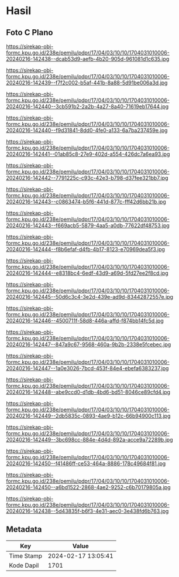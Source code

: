 # Hasil

## Foto C Plano

https://sirekap-obj-formc.kpu.go.id/238e/pemilu/pdpr/17/04/03/10/10/1704031010006-20240216-142438--dcab53d9-aefb-4b20-905d-961081d1c635.jpg

https://sirekap-obj-formc.kpu.go.id/238e/pemilu/pdpr/17/04/03/10/10/1704031010006-20240216-142439--f7f2c002-b5af-441b-8a88-5d91be006a3d.jpg

https://sirekap-obj-formc.kpu.go.id/238e/pemilu/pdpr/17/04/03/10/10/1704031010006-20240216-142440--3cb591b2-2a2b-4a27-8a40-71619eb17644.jpg

https://sirekap-obj-formc.kpu.go.id/238e/pemilu/pdpr/17/04/03/10/10/1704031010006-20240216-142440--f9d31841-8dd0-4fe0-a133-6a7ba237459e.jpg

https://sirekap-obj-formc.kpu.go.id/238e/pemilu/pdpr/17/04/03/10/10/1704031010006-20240216-142441--01ab85c8-27e9-402d-a554-426dc7a6ea93.jpg

https://sirekap-obj-formc.kpu.go.id/238e/pemilu/pdpr/17/04/03/10/10/1704031010006-20240216-142442--7791225c-c93c-42e3-b798-d37fee321bb7.jpg

https://sirekap-obj-formc.kpu.go.id/238e/pemilu/pdpr/17/04/03/10/10/1704031010006-20240216-142443--c0863474-b5f6-441d-877c-fff42d6bb21b.jpg

https://sirekap-obj-formc.kpu.go.id/238e/pemilu/pdpr/17/04/03/10/10/1704031010006-20240216-142443--f669acb5-5879-4aa5-a0db-77622df48753.jpg

https://sirekap-obj-formc.kpu.go.id/238e/pemilu/pdpr/17/04/03/10/10/1704031010006-20240216-142444--f8b6efaf-d4fb-4b17-8123-e70969dea5f3.jpg

https://sirekap-obj-formc.kpu.go.id/238e/pemilu/pdpr/17/04/03/10/10/1704031010006-20240216-142444--e8318bc4-6edf-43d9-a69d-5fd27ee2f8cd.jpg

https://sirekap-obj-formc.kpu.go.id/238e/pemilu/pdpr/17/04/03/10/10/1704031010006-20240216-142445--50d6c3c4-3e2d-439e-ad9d-83442872557e.jpg

https://sirekap-obj-formc.kpu.go.id/238e/pemilu/pdpr/17/04/03/10/10/1704031010006-20240216-142446--4500711f-58d8-446a-affd-f874bb14fc5d.jpg

https://sirekap-obj-formc.kpu.go.id/238e/pemilu/pdpr/17/04/03/10/10/1704031010006-20240216-142447--847a9c67-9568-460a-9b2b-2338e5fcebec.jpg

https://sirekap-obj-formc.kpu.go.id/238e/pemilu/pdpr/17/04/03/10/10/1704031010006-20240216-142447--1a0e3026-7bcd-453f-84e4-ebefa6383237.jpg

https://sirekap-obj-formc.kpu.go.id/238e/pemilu/pdpr/17/04/03/10/10/1704031010006-20240216-142448--abe9ccd0-d1db-4bd6-bd51-8046ce89cfd4.jpg

https://sirekap-obj-formc.kpu.go.id/238e/pemilu/pdpr/17/04/03/10/10/1704031010006-20240216-142449--2db5835c-0893-4ae9-b12c-66b94900c113.jpg

https://sirekap-obj-formc.kpu.go.id/238e/pemilu/pdpr/17/04/03/10/10/1704031010006-20240216-142449--3bc698cc-884e-4d4d-892a-acce9a72289b.jpg

https://sirekap-obj-formc.kpu.go.id/238e/pemilu/pdpr/17/04/03/10/10/1704031010006-20240216-142450--f41486ff-ce53-464a-8886-178c49684f81.jpg

https://sirekap-obj-formc.kpu.go.id/238e/pemilu/pdpr/17/04/03/10/10/1704031010006-20240216-142450--a6bd1522-2868-4ae2-9252-c6b70179805a.jpg

https://sirekap-obj-formc.kpu.go.id/238e/pemilu/pdpr/17/04/03/10/10/1704031010006-20240216-142438--5d43835f-b6f3-4e31-aec0-3e438fd6b763.jpg


## Metadata

| Key        | Value               |
| ---------- | ------------------- |
| Time Stamp | 2024-02-17 13:05:41 |
| Kode Dapil | 1701                |



